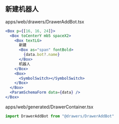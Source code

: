 ## 新建机器人
apps/web/drawers/DrawerAddBot.tsx
```jsx
<Box p={[16, 16, 24]}>
  <Box toCenterY mb5 spaceX2>
    <Box textLG>
      新建
      <Box as="span" fontBold>
        {data.bot?.name}
      </Box>
      机器人
    </Box>
    <Box>
      <SymbolSwitch></SymbolSwitch>
    </Box>
  </Box>
  <ParamSchemaForm data={data} />
</Box>
```

apps/web/generated/DrawerContainer.tsx
```js
import DrawerAddBot from "@drawers/DrawerAddBot"
```